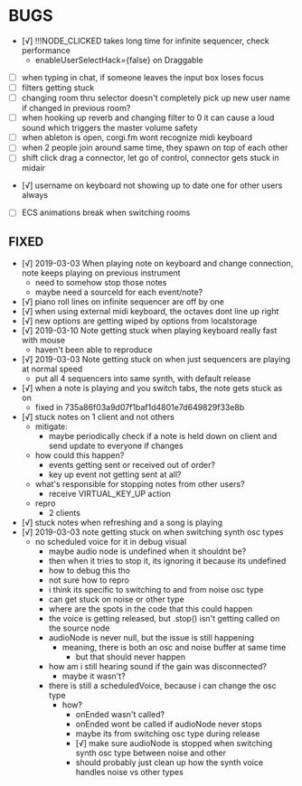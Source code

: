 BUGS
====
- [√] !!!NODE_CLICKED takes long time for infinite sequencer, check performance
	- enableUserSelectHack={false} on Draggable
- [ ] when typing in chat, if someone leaves the input box loses focus
- [ ] filters getting stuck
- [ ] changing room thru selector doesn't completely pick up new user name if changed in previous room?
- [ ] when hooking up reverb and changing filter to 0 it can cause a loud sound which triggers the master volume safety
- [ ] when ableton is open, corgi.fm wont recognize midi keyboard
- [ ] when 2 people join around same time, they spawn on top of each other
- [ ] shift click drag a connector, let go of control, connector gets stuck in midair
- [√] username on keyboard not showing up to date one for other users always
- [ ] ECS animations break when switching rooms

## FIXED
- [√] 2019-03-03 When playing note on keyboard and change connection, note keeps playing on previous instrument
	- need to somehow stop those notes
	- maybe need a sourceId for each event/note?
- [√] piano roll lines on infinite sequencer are off by one
- [√] when using external midi keyboard, the octaves dont line up right
- [√] new options are getting wiped by options from localstorage
- [√] 2019-03-10 Note getting stuck when playing keyboard really fast with mouse
	- haven't been able to reproduce
- [√] 2019-03-03 Note getting stuck on when just sequencers are playing at normal speed
	- put all 4 sequencers into same synth, with default release
- [√] when a note is playing and you switch tabs, the note gets stuck as on
	- fixed in 735a86f03a9d07f1baf1d4801e7d649829f33e8b
- [√] stuck notes on 1 client and not others
	- mitigate:
		- maybe periodically check if a note is held down on client and send update to everyone if changes
	- how could this happen?
		- events getting sent or received out of order?
		- key up event not getting sent at all?
	- what's responsible for stopping notes from other users?
		- receive VIRTUAL_KEY_UP action
	- repro
		- 2 clients
- [√] stuck notes when refreshing and a song is playing
- [√] 2019-03-03 note getting stuck on when switching synth osc types
	- no scheduled voice for it in debug visual
		- maybe audio node is undefined when it shouldnt be?
		- then when it tries to stop it, its ignoring it because its undefined
		- how to debug this tho
		- not sure how to repro
		- i think its specific to switching to and from noise osc type
		- can get stuck on noise or other type
		- where are the spots in the code that this could happen
		- the voice is getting released, but .stop() isn't getting called on the source node
		- audioNode is never null, but the issue is still happening
			- meaning, there is both an osc and noise buffer at same time
				- but that should never happen
		- how am i still hearing sound if the gain was disconnected?
			- maybe it wasn't?
		- there is still a scheduledVoice, because i can change the osc type
			- how?
				- onEnded wasn't called?
				- onEnded wont be called if audioNode never stops
				- maybe its from switching osc type during release
				- [√] make sure audioNode is stopped when switching synth osc type between noise and other
				- should probably just clean up how the synth voice handles noise vs other types

